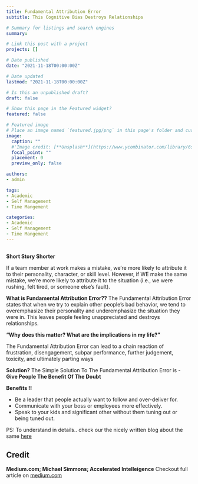 ```yaml
---
title: Fundamental Attribution Error 
subtitle: This Cognitive Bias Destroys Relationships

# Summary for listings and search engines
summary: 

# Link this post with a project
projects: []

# Date published
date: "2021-11-18T00:00:00Z"

# Date updated
lastmod: "2021-11-18T00:00:00Z"

# Is this an unpublished draft?
draft: false

# Show this page in the Featured widget?
featured: false

# Featured image
# Place an image named `featured.jpg/png` in this page's folder and customize its options here.
image:
  caption: ""  
  #'Image credit: [**Unsplash**](https://www.ycombinator.com/library/6s-how-to-lead)'
  focal_point: ""
  placement: 0
  preview_only: false

authors:
- admin

tags:
- Academic
- Self Management
- Time Mangement

categories:
- Academic
- Self Management
- Time Mangement
---
```

##

  
**Short Story Shorter** 

If a team member at work makes a mistake, we’re more likely to attribute it to their personality, character, or skill level. However, if WE make the same mistake, we’re more likely to attribute it to the situation (i.e., we were rushing, felt tired, or someone else’s fault).

**What is Fundamental Attribution Error??**
The Fundamental Attribution Error states that when we try to explain other people’s bad behavior, we tend to overemphasize their personality and underemphasize the situation they were in. This leaves people feeling unappreciated and destroys relationships.

**“Why does this matter? What are the implications in my life?”**

The Fundamental Attribution Error can lead to a chain reaction of frustration, disengagement, subpar performance, further judgement, toxicity, and ultimately parting ways

**Solution?**
The Simple Solution To The Fundamental Attribution Error is - **Give People The Benefit Of The Doubt**

**Benefits !!**
- Be a leader that people actually want to follow and over-deliver for.
- Communicate with your boss or employees more effectively.
- Speak to your kids and significant other without them tuning out or being tuned out.

PS: To understand in details.. check our the nicely written blog about the same [here](https://lnkd.in/gGwwAeyy)

## Credit
**Medium.com; Michael Simmons; Accelerated Intelleigence**
Checkout full article on [medium.com](https://lnkd.in/gGwwAeyy)

